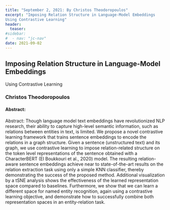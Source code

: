```yaml
---
title: "September 2, 2021: By Christos Theodoropoulos"
excerpt: "Imposing Relation Structure in Language-Model Embeddings
Using Contrastive Learning"
header:
  teaser: 
#sidebar:
#  - nav: "jc-nav"
date: 2021-09-02
---
```


## Imposing Relation Structure in Language-Model Embeddings
Using Contrastive Learning

### Christos Theodoropoulos

#### Abstract:
Abstract:
Though language model text embeddings have revolutionized NLP research, their ability to capture high-level semantic information, such as relations between entities in text, is limited. We propose a novel contrastive learning framework that trains sentence embeddings to encode the relations in a graph structure. Given a sentence (unstructured text) and its graph, we use contrastive learning to impose relation-related structure on the token level representations of the sentence obtained with a CharacterBERT (El Boukkouri et al., 2020) model. The resulting relation-aware sentence embeddings achieve near to state-of-the-art results on the relation extraction task using only a simple KNN classifier, thereby demonstrating the success of the proposed method. Additional visualization by a tSNE analysis shows the effectiveness of the learned representation space compared to baselines. Furthermore, we show that we can learn a different space for named entity recognition, again using a contrastive learning objective, and demonstrate how to successfully combine both representation spaces in an entity-relation task.

